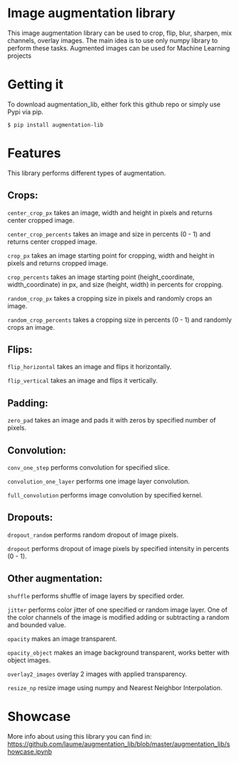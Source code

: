 # Image augmentation library

This image augmentation library can be used to crop, flip, blur, sharpen, mix channels, overlay images.
The main idea is to use only numpy library to perform these tasks.
Augmented images can be used for Machine Learning projects

# Getting it

To download augmentation_lib, either fork this github repo or simply use Pypi via pip.
```
$ pip install augmentation-lib
```
# Features

This library performs different types of augmentation.

## Crops:

`center_crop_px` takes an image, width and height in pixels and returns center cropped image.

`center_crop_percents` takes an image and size in percents (0 - 1) and returns center cropped image.

`crop_px` takes an image starting point for cropping, width and height in pixels and returns cropped image.

`crop_percents` takes an image starting point (height_coordinate, width_coordinate) in px, and size (height, width) in percents for cropping.

`random_crop_px` takes a cropping size in pixels and randomly crops an image.

`random_crop_percents` takes a cropping size in percents (0 - 1) and randomly crops an image.

## Flips:

`flip_horizontal` takes an image and flips it horizontally.

`flip_vertical` takes an image and flips it vertically.

## Padding:

`zero_pad` takes an image and pads it with zeros by specified number of pixels.

## Convolution:

`conv_one_step` performs convolution for specified slice.

`convolution_one_layer` performs one image layer convolution.

`full_convolution` performs image convolution by specified kernel.

## Dropouts:

`dropout_random` performs random dropout of image pixels.

`dropout` performs dropout of image pixels by specified intensity in percents (0 - 1).

## Other augmentation:

`shuffle` performs shuffle of image layers by specified order.

`jitter` performs color jitter of one specified or random image layer. One of the color channels of the image is modified adding or subtracting a random and bounded value.

`opacity` makes an image transparent.

`opacity_object` makes an image background transparent, works better with object images.

`overlay2_images` overlay 2 images with applied transparency.

`resize_np` resize image using numpy and Nearest Neighbor Interpolation.

# Showcase

More info about using this library you can find in:
https://github.com/laume/augmentation_lib/blob/master/augmentation_lib/showcase.ipynb